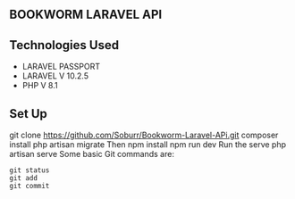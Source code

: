 ## BOOKWORM LARAVEL API

## Technologies Used
- LARAVEL PASSPORT
- LARAVEL V 10.2.5
- PHP V 8.1

## Set Up
git clone https://github.com/Soburr/Bookworm-Laravel-APi.git 
composer install
php artisan migrate
Then
npm install
npm run dev
Run the serve
php artisan serve
Some basic Git commands are:
```
git status
git add
git commit
```
